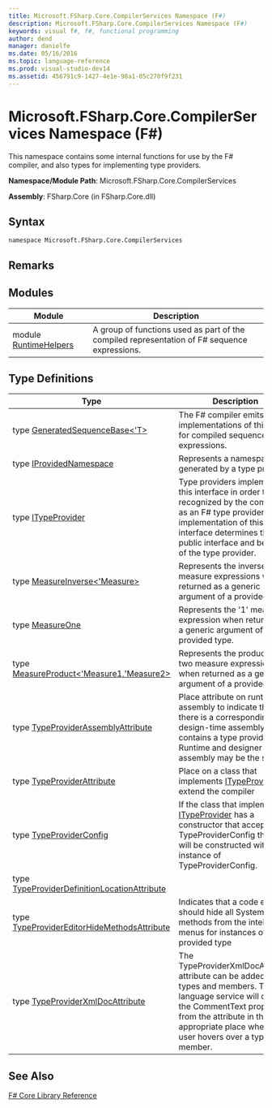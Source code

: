 ```yaml
---
title: Microsoft.FSharp.Core.CompilerServices Namespace (F#)
description: Microsoft.FSharp.Core.CompilerServices Namespace (F#)
keywords: visual f#, f#, functional programming
author: dend
manager: danielfe
ms.date: 05/16/2016
ms.topic: language-reference
ms.prod: visual-studio-dev14
ms.assetid: 456791c9-1427-4e1e-98a1-05c270f9f231 
---
```


# Microsoft.FSharp.Core.CompilerServices Namespace (F#)

This namespace contains some internal functions for use by the F# compiler, and also types for implementing type providers.

**Namespace/Module Path**: Microsoft.FSharp.Core.CompilerServices

**Assembly**: FSharp.Core (in FSharp.Core.dll)


## Syntax

```
namespace Microsoft.FSharp.Core.CompilerServices
```

## Remarks

## Modules


|Module|Description|
|------|-----------|
|module [RuntimeHelpers](https://msdn.microsoft.com/library/ffa754d5-6efd-4ff3-858b-4d3eb9f0e121)|A group of functions used as part of the compiled representation of F# sequence expressions.|

## Type Definitions


|Type|Description|
|----|-----------|
|type [GeneratedSequenceBase&lt;'T&gt;](https://msdn.microsoft.com/library/5a3e7bd5-1414-4eeb-9b5c-7c17e6401556)|The F# compiler emits implementations of this type for compiled sequence expressions.|
|type [IProvidedNamespace](https://msdn.microsoft.com/library/1c6f26eb-9d66-4a84-b870-7ed6dd58bbc6)|Represents a namespace generated by a type provider.|
|type [ITypeProvider](https://msdn.microsoft.com/library/2c2b0571-843d-4a7d-95d4-0a7510ed5e2f)|Type providers implement this interface in order to be recognized by the compiler as an F# type provider. The implementation of this interface determines the public interface and behavior of the type provider.|
|type [MeasureInverse&lt;'Measure&gt;](https://msdn.microsoft.com/library/6db371c4-fc3a-41c1-ab28-1aa1841e858b)|Represents the inverse of a measure expressions when returned as a generic argument of a provided type.|
|type [MeasureOne](https://msdn.microsoft.com/library/84ccc6aa-cd7d-46b9-8e6d-69fa08803899)|Represents the '1' measure expression when returned as a generic argument of a provided type.|
|type [MeasureProduct&lt;'Measure1,'Measure2&gt;](https://msdn.microsoft.com/library/dba55eb4-c2fd-43fa-804d-5339b26785c1)|Represents the product of two measure expressions when returned as a generic argument of a provided type.|
|type [TypeProviderAssemblyAttribute](https://msdn.microsoft.com/library/4a6027e2-f894-49d1-bff1-f96e82f0a8f0)|Place attribute on runtime assembly to indicate that there is a corresponding design-time assembly that contains a type provider. Runtime and designer assembly may be the same.|
|type [TypeProviderAttribute](https://msdn.microsoft.com/library/bdf7b036-7490-4ace-b79f-c5f1b1b37947)|Place on a class that implements [ITypeProvider](https://msdn.microsoft.com/library/2c2b0571-843d-4a7d-95d4-0a7510ed5e2f) to extend the compiler|
|type [TypeProviderConfig](https://msdn.microsoft.com/library/1cda7b9a-3d07-475d-9315-d65e1c97eb44)|If the class that implements [ITypeProvider](https://msdn.microsoft.com/library/2c2b0571-843d-4a7d-95d4-0a7510ed5e2f) has a constructor that accepts TypeProviderConfig then it will be constructed with an instance of TypeProviderConfig.|
|type [TypeProviderDefinitionLocationAttribute](https://msdn.microsoft.com/library/ca51668f-8f81-43b5-95d7-aeeeb342ffc7)||
|type [TypeProviderEditorHideMethodsAttribute](https://msdn.microsoft.com/library/dea2241e-f83c-465f-aa01-8211b68842a7)|Indicates that a code editor should hide all System.Object methods from the intellisense menus for instances of a provided type|
|type [TypeProviderXmlDocAttribute](https://msdn.microsoft.com/library/15df1059-16f1-4855-ab6a-860d60003c90)|The TypeProviderXmlDocAttribute attribute can be added to types and members. The language service will display the CommentText property from the attribute in the appropriate place when the user hovers over a type or member.|

## See Also
[F&#35; Core Library Reference](FSharp-Core-Library-Reference.md)

